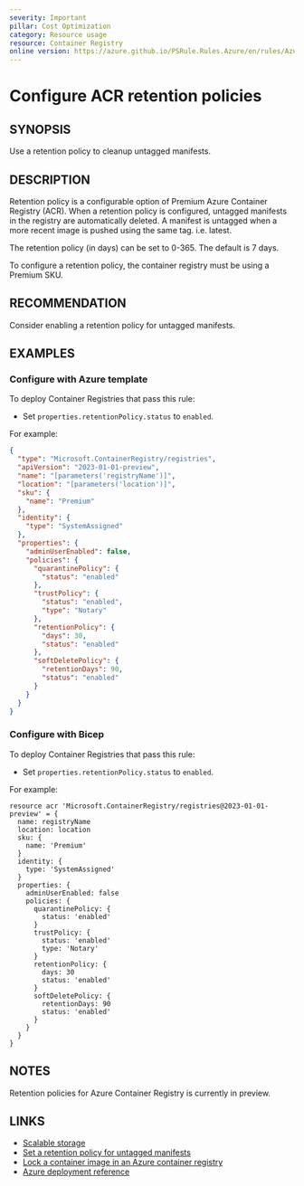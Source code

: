 ```yaml
---
severity: Important
pillar: Cost Optimization
category: Resource usage
resource: Container Registry
online version: https://azure.github.io/PSRule.Rules.Azure/en/rules/Azure.ACR.Retention/
---
```


# Configure ACR retention policies

## SYNOPSIS

Use a retention policy to cleanup untagged manifests.

## DESCRIPTION

Retention policy is a configurable option of Premium Azure Container Registry (ACR).
When a retention policy is configured, untagged manifests in the registry are automatically deleted.
A manifest is untagged when a more recent image is pushed using the same tag. i.e. latest.

The retention policy (in days) can be set to 0-365.
The default is 7 days.

To configure a retention policy, the container registry must be using a Premium SKU.

## RECOMMENDATION

Consider enabling a retention policy for untagged manifests.

## EXAMPLES

### Configure with Azure template

To deploy Container Registries that pass this rule:

- Set `properties.retentionPolicy.status` to `enabled`.

For example:

```json
{
  "type": "Microsoft.ContainerRegistry/registries",
  "apiVersion": "2023-01-01-preview",
  "name": "[parameters('registryName')]",
  "location": "[parameters('location')]",
  "sku": {
    "name": "Premium"
  },
  "identity": {
    "type": "SystemAssigned"
  },
  "properties": {
    "adminUserEnabled": false,
    "policies": {
      "quarantinePolicy": {
        "status": "enabled"
      },
      "trustPolicy": {
        "status": "enabled",
        "type": "Notary"
      },
      "retentionPolicy": {
        "days": 30,
        "status": "enabled"
      },
      "softDeletePolicy": {
        "retentionDays": 90,
        "status": "enabled"
      }
    }
  }
}
```

### Configure with Bicep

To deploy Container Registries that pass this rule:

- Set `properties.retentionPolicy.status` to `enabled`.

For example:

```bicep
resource acr 'Microsoft.ContainerRegistry/registries@2023-01-01-preview' = {
  name: registryName
  location: location
  sku: {
    name: 'Premium'
  }
  identity: {
    type: 'SystemAssigned'
  }
  properties: {
    adminUserEnabled: false
    policies: {
      quarantinePolicy: {
        status: 'enabled'
      }
      trustPolicy: {
        status: 'enabled'
        type: 'Notary'
      }
      retentionPolicy: {
        days: 30
        status: 'enabled'
      }
      softDeletePolicy: {
        retentionDays: 90
        status: 'enabled'
      }
    }
  }
}
```

## NOTES

Retention policies for Azure Container Registry is currently in preview.

## LINKS

- [Scalable storage](https://docs.microsoft.com/azure/container-registry/container-registry-storage#scalable-storage)
- [Set a retention policy for untagged manifests](https://docs.microsoft.com/azure/container-registry/container-registry-retention-policy)
- [Lock a container image in an Azure container registry](https://docs.microsoft.com/azure/container-registry/container-registry-image-lock)
- [Azure deployment reference](https://learn.microsoft.com/azure/templates/microsoft.containerregistry/registries)

